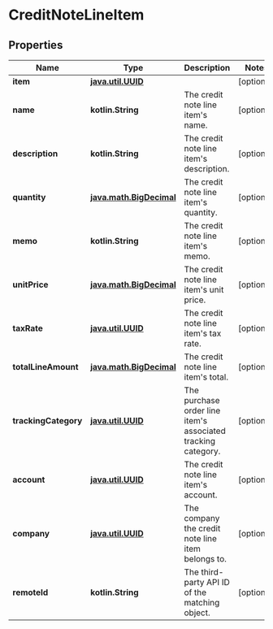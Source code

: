 
# CreditNoteLineItem

## Properties
Name | Type | Description | Notes
------------ | ------------- | ------------- | -------------
**item** | [**java.util.UUID**](java.util.UUID.md) |  |  [optional]
**name** | **kotlin.String** | The credit note line item&#39;s name. |  [optional]
**description** | **kotlin.String** | The credit note line item&#39;s description. |  [optional]
**quantity** | [**java.math.BigDecimal**](java.math.BigDecimal.md) | The credit note line item&#39;s quantity. |  [optional]
**memo** | **kotlin.String** | The credit note line item&#39;s memo. |  [optional]
**unitPrice** | [**java.math.BigDecimal**](java.math.BigDecimal.md) | The credit note line item&#39;s unit price. |  [optional]
**taxRate** | [**java.util.UUID**](java.util.UUID.md) | The credit note line item&#39;s tax rate. |  [optional]
**totalLineAmount** | [**java.math.BigDecimal**](java.math.BigDecimal.md) | The credit note line item&#39;s total. |  [optional]
**trackingCategory** | [**java.util.UUID**](java.util.UUID.md) | The purchase order line item&#39;s associated tracking category. |  [optional]
**account** | [**java.util.UUID**](java.util.UUID.md) | The credit note line item&#39;s account. |  [optional]
**company** | [**java.util.UUID**](java.util.UUID.md) | The company the credit note line item belongs to. |  [optional]
**remoteId** | **kotlin.String** | The third-party API ID of the matching object. |  [optional]



